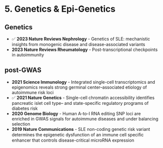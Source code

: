 # 5. Genetics & Epi-Genetics

## Genetics

* ✅ **2023 Nature Reviews Nephrology** - Genetics of SLE: mechanistic insights from monogenic disease and disease-associated variants
* **2023 Nature Reviews Rheumatology** - Post-transcriptional checkpoints in autoimmunity



## post-GWAS&#x20;

* **2021 Science Immunology** - Integrated single-cell transcriptomics and epigenomics reveals strong germinal center–associated etiology of autoimmune risk loci
* ✅ **2021 Nature Genetics** - Single-cell chromatin accessibility identifies pancreatic islet cell type– and state-specific regulatory programs of diabetes risk
* **2020 Genome Biology** - Human A-to-I RNA editing SNP loci are enriched in GWAS signals for autoimmune diseases and under balancing selection
* **2019 Nature Communications** - SLE non-coding genetic risk variant determines the epigenetic dysfunction of an immune cell speciﬁc enhancer that controls disease-critical microRNA expression
